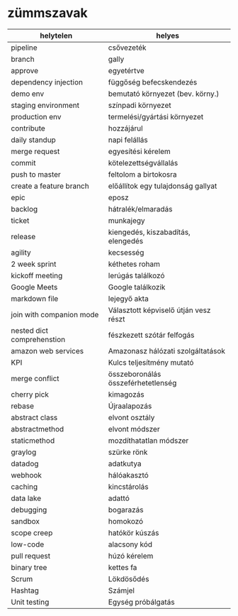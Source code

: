 # zümmszavak

| helytelen | helyes |
| -- | -- |
| pipeline | csővezeték |
| branch | gally |
| approve | egyetértve |
| dependency injection | függőség befecskendezés |
| demo env | bemutató környezet (bev. körny.) |
| staging environment | színpadi környezet |
| production env | termelési/gyártási környezet |
| contribute | hozzájárul |
| daily standup | napi felállás |
| merge request | egyesítési kérelem |
| commit | kötelezettségvállalás |
| push to master | feltolom a birtokosra |
| create a feature branch | előállítok egy tulajdonság gallyat  |
| epic | eposz |
| backlog | hátralék/elmaradás |
| ticket | munkajegy |
| release | kiengedés, kiszabadítás, elengedés |
| agility | kecsesség |
| 2 week sprint | kéthetes roham |
| kickoff meeting | lerúgás találkozó |
| Google Meets | Google találkozik |
| markdown file | lejegyő akta |
| join with companion mode | Választott képviselő útján vesz részt |
| nested dict comprehenstion | fészkezett szótár felfogás |
| amazon web services | Amazonasz hálózati szolgáltatások |
| KPI | Kulcs teljesítmény mutató |
| merge conflict|összeboronálás összeférhetetlenség |
| cherry pick | kimagozás |
| rebase|Újraalapozás |
| abstract class | elvont osztály |
| abstractmethod | elvont módszer |
| staticmethod | mozdíthatatlan módszer |
| graylog | szürke rönk |
| datadog | adatkutya |
| webhook | hálóakasztó |
| caching | kincstárolás |
| data lake | adattó |
| debugging | bogarazás |
| sandbox | homokozó |
| scope creep | hatókör kúszás |
| low-code | alacsony kód |
| pull request | húzó kérelem |
| binary tree | kettes fa |
| Scrum | Lökdösődés |
| Hashtag | Számjel |
| Unit testing | Egység próbálgatás |
